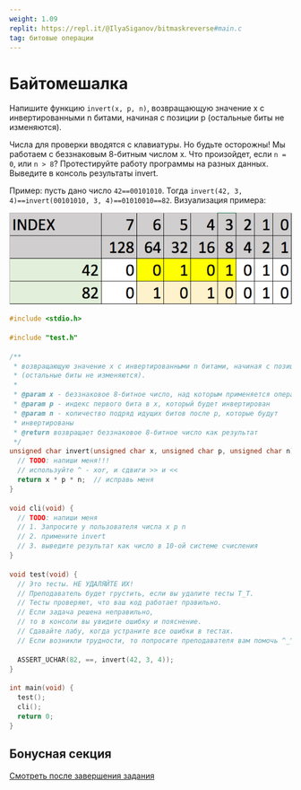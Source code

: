 ```yaml
---
weight: 1.09
replit: https://repl.it/@IlyaSiganov/bitmaskreverse#main.c
tag: битовые операции
---
```


# Байтомешалка

Напишите функцию `invert(x, p, n)`, возвращающую значение x с инвертированными n битами, начиная с позиции p (остальные биты не изменяются).

Числа для проверки вводятся с клавиатуры. Но будьте осторожны! Мы работаем с беззнаковым 8-битным числом x. Что произойдет, если `n = 0`, или `n > 8`? Протестируйте работу программы на разных данных. Выведите в консоль результаты invert.

Пример: пусть дано число `42==00101010`. Тогда `invert(42, 3, 4)==invert(00101010, 3, 4)==01010010==82`. Визуализация примера:

![картинка](/images/байтомешалка.png)

```c
#include <stdio.h>

#include "test.h"

/**
 * возвращающую значение x с инвертированными n битами, начиная с позиции p
 * (остальные биты не изменяются).
 *
 * @param x - беззнаковое 8-битное число, над которым применяется операция
 * @param p - индекс первого бита в x, который будет инвертирован
 * @param n - количество подряд идущих битов после p, которые будут
 * инвертированы
 * @return возвращает беззнаковое 8-битное число как результат
 */
unsigned char invert(unsigned char x, unsigned char p, unsigned char n) {
  // TODO: напиши меня!!!
  // используйте ^ - xor, и сдвиги >> и <<
  return x * p * n;  // исправь меня
}

void cli(void) {
  // TODO: напиши меня
  // 1. Запросите у пользователя числа x p n
  // 2. примените invert
  // 3. выведите результат как число в 10-ой системе счисления
}

void test(void) {
  // Это тесты. НЕ УДАЛЯЙТЕ ИХ!
  // Преподаватель будет грустить, если вы удалите тесты T_T.
  // Тесты проверяют, что ваш код работает правильно.
  // Если задача решена неправильно,
  // то в консоли вы увидите ошибку и пояснение.
  // Сдавайте лабу, когда устраните все ошибки в тестах.
  // Если возникли трудности, то попросите преподавателя вам помочь ^_^.

  ASSERT_UCHAR(82, ==, invert(42, 3, 4));
}

int main(void) {
  test();
  cli();
  return 0;
}
```

## Бонусная секция

[Смотреть после завершения задания](https://www.youtube.com/watch?v=r23poLEN0KU)
